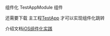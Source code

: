 组件化 TestAppModule 组件

还需要下载 主工程[TestApp](https://github.com/Suzhibin/TestApp) 才可以实现组件化跳转


介绍文档[iOS组件化实践](https://www.jianshu.com/p/88a6d99cf953)



